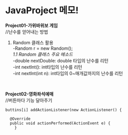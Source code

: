 # JavaProject 메모!

**Project01-가위바위보 게임**<br>
//난수를 얻어내는 방법<br>
1. Random 클래스 활용<br>
-Random r = new Random();<br>
_1.1 Random 클래스 주요 메소드<br>_
-double nextDouble: double 타입의 난수를 리턴<br>
-int nextInt(): int타입의 난수를 리턴<br>
-int nextInt(int n): int타입의 0~매개값까지의 난수를 리턴<br>
<br>

**Project02-영화좌석예매**<br>
//버튼마다 기능 달아주기<br>
```
buttins[i] addActionListener(new ActionListener() {
				
  @Override
  public void actionPerformed(ActionEvent e) {
    }

